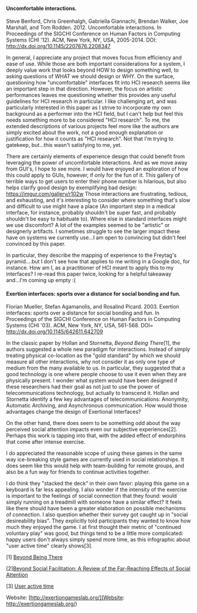 #### Uncomfortable interactions.
Steve Benford, Chris Greenhalgh, Gabriella Giannachi, Brendan Walker, Joe Marshall, and Tom Rodden. 2012. Uncomfortable interactions. In Proceedings of the SIGCHI Conference on Human Factors in Computing Systems (CHI '12). ACM, New York, NY, USA, 2005-2014. DOI: http://dx.doi.org/10.1145/2207676.2208347

In general, I appreciate any project that moves focus from efficiency and ease of use. While those are both important considerations for a system, I deeply value work that looks beyond HOW to design something well, to asking questions of WHAT we should design or WHY. On the surface, questioning how "uncomfortable" interfaces fit into HCI research seems like an important step in that direction. However, the focus on artistic performances leaves me questioning whether this provides any useful guidelines for HCI research in particular. I like challenging art, and was particularly interested in this paper as I strive to incorporate my own background as a performer into the HCI field, but I can't help but feel this needs something more to be considered "HCI research". To me, the extended descriptions of various projects feel more like the authors are simply excited about the work, not a good enough explanation or justification for how it counts as "HCI research". Not that I'm trying to gatekeep, but...this wasn't satisfying to me, yet.

There are certainly elements of experience design that could benefit from leveraging the power of uncomfortable interactions. And as we move away from GUI's, I hope to see more. I would have enjoyed an exploration of how this could apply to GUIs, however, if only for the fun of it. This gallery of terrible ways to get users to enter their phone number is hilarious, but also helps clarify good design by exemplifying bad design: https://imgur.com/gallery/r102w Those interactions are frustrating, tedious, and exhausting, and it's interesting to consider where something that's slow and difficult to use might have a place (An important step in a medical interface, for instance, probably shouldn't be super fast, and probably shouldn't be easy to habituate to). Where else in standard interfaces might we use discomfort? A lot of the examples seemed to be "artistic" or designerly artifacts. I sometimes struggle to see the larger impact these have on systems we currently use...I am open to convincing but didn't feel convinced by this paper.

In particular, they describe the mapping of experience to the Freytag's pyramid....but I don't see how that applies to me writing in a Google doc, for instance. How am I, as a practitioner of HCI meant to apply this to my interfaces? I re-read this paper twice, looking for a helpful takeaway and...I'm coming up empty :(

#### Exertion interfaces: sports over a distance for social bonding and fun.
Florian Mueller, Stefan Agamanolis, and Rosalind Picard. 2003. Exertion interfaces: sports over a distance for social bonding and fun. In Proceedings of the SIGCHI Conference on Human Factors in Computing Systems (CHI '03). ACM, New York, NY, USA, 561-568. DOI= http://dx.doi.org/10.1145/642611.642709

In the classic paper by Hollan and Stornetta, _Beyond Being There_[1], the authors suggested a whole new paradigm for interactions. Instead of simply treating physical co-location as the "gold standard" by which we should measure all other interactions, why not consider it as only one type of medium from the many available to us. In particular, they suggested that a good technology is one where people choose to use it even when they are physically present.  I wonder what system would have been designed if these researchers had their goal as not just to use the power of telecommunications technology, but actually to transcend it. Hollan and Stornetta identify a few key advantages of telecommunications: Anonymity, Automatic Archiving, and Asynchronous communication. How would those advantages change the design of Exertional Interfaces?

On the other hand, there does seem to be something odd about the way perceived social attention impacts even our subjective experiences[2]. Perhaps this work is tapping into that, with the added effect of endorphins that come after intense exercise.

I do appreciated the reasonable scope of using these games in the same way ice-breaking style games are currently used in social relationships. It does seem like this would help with team-building for remote groups, and also be a fun way for friends to continue activities together.  

I do think they "stacked the deck" in their own favor: playing this game on a keyboard is far less appealing. I also wonder if the intensity of the exercise is important to the feelings of social connection that they found: would simply running on a treadmill with someone have a similar effect? It feels like there should have been a greater elaboration on possible mechanisms of connection. I also question whether their survey got caught up in "social desireability bias". They explicitly told participants they wanted to know how much they enjoyed the game. I at first thought their metric of "continued voluntary play" was good, but things tend to be a little more complicated: happy users don't always simply spend more time, as this infographic about "user active time" clearly shows[3].

[1] [Beyond Being There](https://dl.acm.org/citation.cfm?id=142769)

[2][Beyond Social Facilitation: A Review of the Far-Reaching Effects of Social Attention](http://guilfordjournals.com/doi/abs/10.1521/soco.2017.35.5.585)

[3] [User active time](https://twitter.com/williampietri/status/904362695482376193)

Website: [http://exertiongameslab.org/](Website: http://exertiongameslab.org/)
